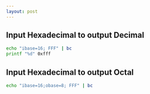 ```yaml
---
layout: post
---
```


## Input Hexadecimal to output Decimal

```sh
echo "ibase=16; FFF" | bc
printf "%d" 0xfff
```

## Input Hexadecimal to output Octal

```sh
echo "ibase=16;obase=8; FFF" | bc
```
